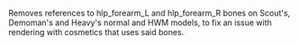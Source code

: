 Removes references to hlp_forearm_L and hlp_forearm_R bones on Scout's, Demoman's and Heavy's normal and HWM models, to fix an issue with rendering with cosmetics that uses said bones.